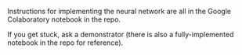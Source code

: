 Instructions for implementing the neural network are all in the Google Colaboratory notebook in the repo.

If you get stuck, ask a demonstrator (there is also a  fully-implemented notebook in the repo for reference). 
